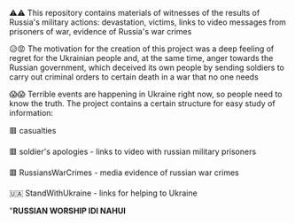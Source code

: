 ⚠️⚠️ This repository contains materials of witnesses of the results of Russia's military actions: devastation, victims, links to video messages from prisoners of war, evidence of Russia's war crimes

😥😡 The motivation for the creation of this project was a deep feeling of regret for the Ukrainian people and, at the same time, anger towards the Russian government, which deceived its own people by sending soldiers to carry out criminal orders to certain death in a war that no one needs

😱😱 Terrible events are happening in Ukraine right now, so people need to know the truth. The project contains a certain structure for easy study of information:

🟥 casualties

🟥 soldier's apologies - links to video with russian military prisoners 

🟥 RussiansWarCrimes - media evidence of russian war crimes

🇺🇦 StandWithUkraine -  links for helping to Ukraine

"**RUSSIAN WORSHIP IDI NAHUI**
